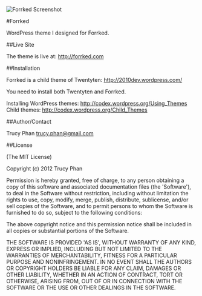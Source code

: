 ![Forrked Screenshot](http://forrked.com/wp-content/themes/forrked/images/forrked-screenshot-04-25-2012.jpg)

#Forrked

WordPress theme I designed for Forrked.


##Live Site

The theme is live at: http://forrked.com


##Installation

Forrked is a child theme of Twentyten: http://2010dev.wordpress.com/

You need to install both Twentyten and Forrked.

Installing WordPress themes: http://codex.wordpress.org/Using_Themes
Child themes: http://codex.wordpress.org/Child_Themes

##Author/Contact

Trucy Phan trucy.phan@gmail.com


##License

(The MIT License)

Copyright (c) 2012 Trucy Phan

Permission is hereby granted, free of charge, to any person obtaining a copy of this software and associated documentation files (the 'Software'), to deal in the Software without restriction, including without limitation the rights to use, copy, modify, merge, publish, distribute, sublicense, and/or sell copies of the Software, and to permit persons to whom the Software is furnished to do so, subject to the following conditions:

The above copyright notice and this permission notice shall be included in all copies or substantial portions of the Software.

THE SOFTWARE IS PROVIDED 'AS IS', WITHOUT WARRANTY OF ANY KIND, EXPRESS OR IMPLIED, INCLUDING BUT NOT LIMITED TO THE WARRANTIES OF MERCHANTABILITY, FITNESS FOR A PARTICULAR PURPOSE AND NONINFRINGEMENT. IN NO EVENT SHALL THE AUTHORS OR COPYRIGHT HOLDERS BE LIABLE FOR ANY CLAIM, DAMAGES OR OTHER LIABILITY, WHETHER IN AN ACTION OF CONTRACT, TORT OR OTHERWISE, ARISING FROM, OUT OF OR IN CONNECTION WITH THE SOFTWARE OR THE USE OR OTHER DEALINGS IN THE SOFTWARE.
